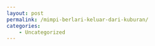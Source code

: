 ```yaml
---
layout: post
permalink: /mimpi-berlari-keluar-dari-kuburan/
categories:
    - Uncategorized
---
```


